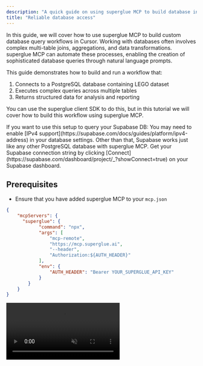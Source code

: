 ```yaml
---
description: "A quick guide on using superglue MCP to build database integrations."
title: "Reliable database access"
---
```


In this guide, we will cover how to use superglue MCP to build custom database query workflows in Cursor. Working with databases often involves complex multi-table joins, aggregations, and data transformations. superglue MCP can automate these processes, enabling the creation of sophisticated database queries through natural language prompts.

This guide demonstrates how to build and run a workflow that:

1. Connects to a PostgreSQL database containing LEGO dataset
2. Executes complex queries across multiple tables
3. Returns structured data for analysis and reporting

You can use the superglue client SDK to do this, but in this tutorial we will cover how to build this workflow using superglue MCP.

<Note>
  If you want to use this setup to query your Supabase DB: You may need to enable [IPv4 support](https://supabase.com/docs/guides/platform/ipv4-address) in your database settings. Other than that, Supabase works just like any other PostgreSQL database with superglue MCP. Get your Supabase connection string by clicking [Connect](https://supabase.com/dashboard/project/_?showConnect=true) on your Supabase dashboard.
</Note>

## Prerequisites

- Ensure that you have added superglue MCP to your `mcp.json`

```json mcp.json
{
	"mcpServers": {
	  "superglue": {
			"command": "npx",
			"args": [
				"mcp-remote",
				"https://mcp.superglue.ai",
				"--header",
				"Authorization:${AUTH_HEADER}"
			],
			"env": {
				"AUTH_HEADER": "Bearer YOUR_SUPERGLUE_API_KEY"
			}	
	    }
	}
}
```

<video autoPlay muted loop playsInline className="w-full aspect-video" src="https://superglue.cloud/files/mcp.mp4" />

<Note>
  Make sure to replace the API key placeholder with your own API key after copying.
</Note>

## Building a Custom Database Query Workflow

You can find detailed descriptions of all available tools provided by superglue MCP [here](/docs/mcp/mcp-tools). In this tutorial, we will build a custom database integration workflow using natural language through your Cursor chat interface.

Here's how to create a workflow that analyzes LEGO data:

### Example Prompts:

<video autoPlay muted loop playsInline className="w-full aspect-video" src="https://superglue.cloud/files/mcp-db.mp4" />

```
Find the most popular LEGO themes by number of sets
Get detailed information about parts and colors for specific sets
Calculate inventory statistics across different themes

Always tell superglue your database connection: postgres://superglue:superglue@database-1.c01e6ms2cdvl.us-east-1.rds.amazonaws.com:5432/lego
```

### What Happened Under the Hood:

- superglue MCP used `superglue_create_integration` to create a database integration with the provided connection string
- superglue MCP used `superglue_build_and_run` to build and execute a workflow based on your natural language request
- The workflow was created, executed, and returned results
- Optionally, the workflow can be saved using `superglue_save_workflow` for future reuse

## Example: Creating a Persistent Database Query Workflow

<Note>
  The database used in this example is readonly. If you want to create your own writable database for testing, you can set up a local PostgreSQL instance:

  ```bash
  # Start PostgreSQL Container
  docker run --name lego-postgres -e POSTGRES_PASSWORD=password -e POSTGRES_DB=lego -p 5432:5432 -d postgres:15

  # Download and load the dataset
  wget https://raw.githubusercontent.com/neondatabase/postgres-sample-dbs/main/lego.sql
  psql -d "postgres://postgres:password@localhost:5432/lego" -f lego.sql
  ```
</Note>

Let's say you want to create a reusable workflow for analyzing LEGO sets by theme:

```
Build a workflow that:
1. Takes a theme name as input
2. Returns all sets in that theme with their piece counts
3. Calculates the average piece count for the theme
4. Lists the top 5 largest sets in the theme

Database connection: postgres://postgres:password@localhost:5432/lego
```

After building and testing with `superglue_build_and_run`, you can save it for future use:
- The workflow will be saved with a descriptive ID
- You can execute it anytime using `superglue_execute_workflow` with different theme names
- Generate integration code using `superglue_get_workflow_integration_code`

## Next Steps

- **Reuse Workflows**: Execute your database workflows anytime using `superglue_execute_workflow` with the workflow ID, or programmatically using the generated integration code
- **Complex Analytics**: Build workflows for advanced analytics, data mining, or reporting across multiple database tables
- **Multi-Database**: Create workflows that join data across different databases or combine database queries with API calls
- **Real-time Queries**: Set up workflows for live database monitoring and alerting